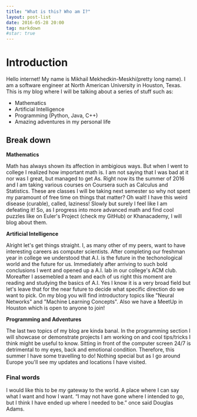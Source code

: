 ```yaml
---
title: "What is this? Who am I?"
layout: post-list
date: 2016-05-28 20:00
tag: markdown
#star: true
---
```


# Introduction

Hello internet! My name is Mikhail Mekhedkin-Meskhi(pretty long name). I am a software engineer at North American University in Houston, Texas. This is my blog where I will be talking about a series of stuff such as:

- Mathematics
- Artificial Intelligence
- Programming (Python, Java, C++)
- Amazing adventures in my personal life

## Break down

**Mathematics**

Math has always shown its affection in ambigious ways. But when I went to college I realized how important math is. I am not saying that I was bad at it nor was I great, but managed to get As. Right now its the summer of 2016 and I am taking various courses on Coursera such as Calculus and Statistics. These are classes I will be taking next semester so why not spent my paramount of free time on things that matter? Oh wait! I have this weird disease (curable), called, laziness! Slowly but surely I feel like I am defeating it! So, as I progress into more advanced math and find cool puzzles like on Euler's Project (check my GitHub) or Khanacademy, I will blog about them.

**Artificial Intelligence**

Alright let's get things straight. I, as many other of my peers, want to have interesting careers as computer scientists. After completing our freshman year in college we understood that A.I. is the future in the techonological world and the future for us. Immediately after arriving to such bold conclusions I went and opened up a A.I. lab in our college's ACM club. Moreafter I assemebled a team and each of us right this moment are reading and studying the basics of A.I. Yes I know it is a very broad field but let's leave that for the near future to decide what specific direction do we want to pick. On my blog you will find introductory topics like "Neural Networks" and "Machine Learning Concepts". Also we have a MeetUp in Houston which is open to anyone to join!

**Programming and Adventures**

The last two topics of my blog are kinda banal. In the programming section I will showcase or demonstrate projects I am working on and cool tips/tricks I think might be useful to know. Sitting in front of the computer screen 24/7 is detrimental to my eyes, back and emotional condition. Therefore, this summer I have some travelling to do! Nothing special but as I go around Europe you'll see my updates and locations I have visited. 

### Final words

I would like this to be *my* gateway to the world. A place where I can say what I want and how I want.
“I may not have gone where I intended to go, but I think I have ended up where I needed to be.” once said Douglas Adams.